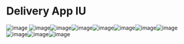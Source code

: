 # Delivery App IU

![image](https://user-images.githubusercontent.com/90281681/135043048-9265c8ae-b410-430d-886f-136fcd4629ce.png) ![image](https://user-images.githubusercontent.com/90281681/135039379-20aa314f-024d-4eff-842f-a5bd5b95382c.png)![image](https://user-images.githubusercontent.com/90281681/135039447-0419d3aa-aeb6-44c8-bf5c-6f6c10e1890d.png)![image](https://user-images.githubusercontent.com/90281681/135042986-3b0a5e1f-6082-4f34-9f55-b783a1edfab6.png)![image](https://user-images.githubusercontent.com/90281681/135039654-4c47ef2b-ada2-486c-8c03-4b811688b50a.png)![image](https://user-images.githubusercontent.com/90281681/135039738-fcc08838-0c4e-43c7-8a21-0535c0c3c5b7.png)![image](https://user-images.githubusercontent.com/90281681/135039818-fcb4a201-6bbb-4413-9ad8-8f71ea3aec03.png)![image](https://user-images.githubusercontent.com/90281681/135040046-9be361c6-e5b6-48c6-972d-830d3c581f49.png)![image](https://user-images.githubusercontent.com/90281681/135040268-d9c68f52-aef1-4ab8-b4b5-153712f22cc9.png)![image](https://user-images.githubusercontent.com/90281681/135040852-927095c0-e8d4-4cd1-8946-89c142896baa.png)![image](https://user-images.githubusercontent.com/90281681/135040932-fa8da7c1-20c4-4b54-8575-71b3d946ab04.png)






